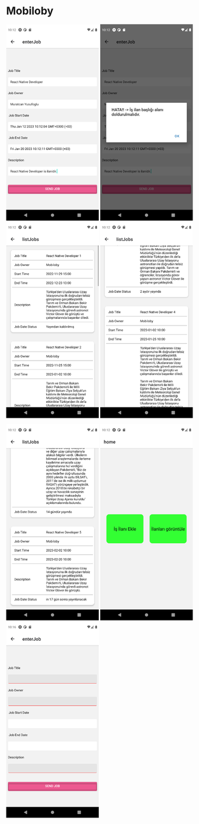# Mobiloby
<p float="left">
<img src="https://github.com/muratcanyusufoglu/Mobiloby/blob/main/src/pages/assets/images/Screenshot_1673853155.png" alt="drawing" style="width:250px;"/>
<img src="https://github.com/muratcanyusufoglu/Mobiloby/blob/main/src/pages/assets/images/Screenshot_1673853159.png" alt="drawing" style="width:250px;"/>
<img src="https://github.com/muratcanyusufoglu/Mobiloby/blob/main/src/pages/assets/images/Screenshot_1673853164.png" alt="drawing" style="width:250px;"/>
<img src="https://github.com/muratcanyusufoglu/Mobiloby/blob/main/src/pages/assets/images/Screenshot_1673853170.png" alt="drawing" style="width:250px;"/>
</p>
<p float="left">
<img src="https://github.com/muratcanyusufoglu/Mobiloby/blob/main/src/pages/assets/images/Screenshot_1673853173.png" alt="drawing" style="width:250px;"/>
<img src="https://github.com/muratcanyusufoglu/Mobiloby/blob/main/src/pages/assets/images/Screenshot_1673853175.png" alt="drawing" style="width:250px;"/>
<img src="https://github.com/muratcanyusufoglu/Mobiloby/blob/main/src/pages/assets/images/Screenshot_1673853401.png" alt="drawing" style="width:250px;"/>
</p>



